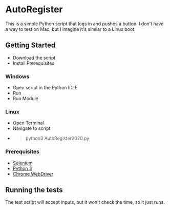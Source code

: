 # AutoRegister

This is a simple Python script that logs in and pushes a button. I don't have a way to test on Mac, but I imagine it's similar to a Linux boot.

## Getting Started

- Download the script
- Install Prerequisites
	
### Windows
- Open script in the Python IDLE
- Run
- Run Module

### Linux
- Open Terminal
- Navigate to script
- > python3 AutoRegister2020.py
	

### Prerequisites

 - [Selenium](https://www.selenium.dev/)
 - [Python 3](https://www.python.org/)
 - [Chrome WebDriver](https://github.com/SeleniumHQ/selenium/wiki/ChromeDriver)

## Running the tests

The test script will accept inputs, but it won't check the time, so it just runs.
